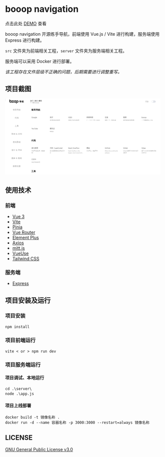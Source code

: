 # booop navigation

点击此处 [DEMO](https://i.booop.net) 查看

booop navigation 开源练手导航，前端使用 Vue.js / Vite 进行构建，服务端使用 Express 进行构建。

`src` 文件夹为前端相关工程，`server` 文件夹为服务端相关工程。

服务端可以采用 Docker 进行部署。

*该工程存在文件层级不正确的问题，后期需要进行调整重写。*

## 项目截图

![浅色模式显示效果](./public/booop_navigation_website_demo_light.png)

## 使用技术

### 前端

- [Vue 3](https://cn.vuejs.org/)
- [Vite](https://cn.vitejs.dev/)
- [Pinia](https://pinia.vuejs.org/)
- [Vue Router](https://router.vuejs.org/)
- [Element Plus](https://element-plus.gitee.io/zh-CN/)
- [Axios](https://axios-http.com/)
- [mitt.js](https://github.com/developit/mitt)
- [VueUse](https://vueuse.org/)
- [Tailwind CSS](https://tailwindcss.com/)

### 服务端

- [Express](https://expressjs.com/)

## 项目安装及运行

### 项目安装

```shell
npm install
```

### 项目前端运行

```shell
vite < or > npm run dev
```

### 项目服务端运行

#### 项目调试、本地运行

```shell
cd .\server\
node .\app.js
```

#### 项目上线部署

```shell
docker build -t 镜像名称 .
docker run -d --name 容器名称 -p 3000:3000 --restart=always 镜像名称
```

## LICENSE

[GNU General Public License v3.0](https://github.com/Edward-Brock/booop-navigation/blob/main/LICENSE)

